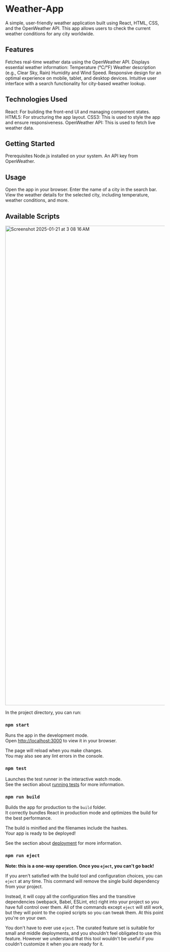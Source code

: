 # Weather-App

A simple, user-friendly weather application built using React, HTML, CSS, and the OpenWeather API. This app allows users to check the current weather conditions for any city worldwide.

## Features
Fetches real-time weather data using the OpenWeather API.
Displays essential weather information:
Temperature (°C/°F)
Weather description (e.g., Clear Sky, Rain)
Humidity and Wind Speed.
Responsive design for an optimal experience on mobile, tablet, and desktop devices.
Intuitive user interface with a search functionality for city-based weather lookup.

## Technologies Used
React: For building the front-end UI and managing component states.
HTML5: For structuring the app layout.
CSS3: This is used to style the app and ensure responsiveness.
OpenWeather API: This is used to fetch live weather data.

## Getting Started
Prerequisites
Node.js installed on your system.
An API key from OpenWeather.

## Usage
Open the app in your browser.
Enter the name of a city in the search bar.
View the weather details for the selected city, including temperature, weather conditions, and more.
## Available Scripts

<img width="1512" alt="Screenshot 2025-01-21 at 3 08 16 AM" src="https://github.com/user-attachments/assets/4c578d9a-577d-4b05-a771-4e7ad1e04f6a" />




In the project directory, you can run:

### `npm start`

Runs the app in the development mode.\
Open [http://localhost:3000](http://localhost:3000) to view it in your browser.

The page will reload when you make changes.\
You may also see any lint errors in the console.

### `npm test`

Launches the test runner in the interactive watch mode.\
See the section about [running tests](https://facebook.github.io/create-react-app/docs/running-tests) for more information.

### `npm run build`

Builds the app for production to the `build` folder.\
It correctly bundles React in production mode and optimizes the build for the best performance.

The build is minified and the filenames include the hashes.\
Your app is ready to be deployed!

See the section about [deployment](https://facebook.github.io/create-react-app/docs/deployment) for more information.

### `npm run eject`

**Note: this is a one-way operation. Once you `eject`, you can't go back!**

If you aren't satisfied with the build tool and configuration choices, you can `eject` at any time. This command will remove the single build dependency from your project.

Instead, it will copy all the configuration files and the transitive dependencies (webpack, Babel, ESLint, etc) right into your project so you have full control over them. All of the commands except `eject` will still work, but they will point to the copied scripts so you can tweak them. At this point you're on your own.

You don't have to ever use `eject`. The curated feature set is suitable for small and middle deployments, and you shouldn't feel obligated to use this feature. However we understand that this tool wouldn't be useful if you couldn't customize it when you are ready for it.


